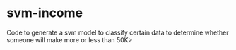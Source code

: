 # svm-income
Code to generate a svm model to classify certain data to determine whether someone will make more or less than 50K>
